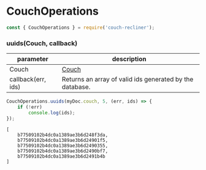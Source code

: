 CouchOperations
===

```javascript
const { CouchOperations } = require('couch-recliner');
```

### uuids(Couch, callback)

| parameter | description |
| - | - |
| Couch | [Couch](./couch.md) |
| callback(err, ids) | Returns an array of valid ids generated by the database. |

```javascript
CouchOperations.uuids(myDoc.couch, 5, (err, ids) => {
    if (!err)
        console.log(ids);
});
```
```
[
    b77509102b4dc0a1389ae3b6d248f3da,
    b77509102b4dc0a1389ae3b6d24901f5,
    b77509102b4dc0a1389ae3b6d2490355,
    b77509102b4dc0a1389ae3b6d2490bf7,
    b77509102b4dc0a1389ae3b6d2491b4b
]
```
